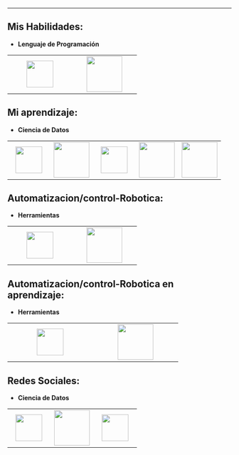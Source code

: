 
<hr>

## Mis Habilidades:

- **Lenguaje de Programación**
<table>
<tbody>
 <tr>
<td align="center" width="33%">
<img height=60px src="https://www.vectorlogo.zone/logos/python/python-ar21.svg"> 
</td>


<td align="center" width="33%">
<img height=80px src="https://raw.githubusercontent.com/isocpp/logos/master/cpp_logo.png"> 
</td>

</tr>

</tbody>
</table>



## Mi aprendizaje:

- **Ciencia de Datos**

<table>
<tbody>
 <tr>
<td align="center" width="20%">
<img height=60px src="https://www.vectorlogo.zone/logos/numpy/numpy-ar21.svg"> 
</td>

<td align="center" width="20%">
<img height=80px src="https://www.vectorlogo.zone/logos/tensorflow/tensorflow-ar21.svg"> 
</td>

<td align="center" width="20%">
<img height=60px src="https://upload.wikimedia.org/wikipedia/commons/e/ed/Pandas_logo.svg"> 
</td>

<td align="center" width="20%">
<img height=80px src="https://www.vectorlogo.zone/logos/opencv/opencv-ar21.svg"> 
</td>

<td align="center" width="20%">
<img height=80px src="https://www.vectorlogo.zone/logos/kaggle/kaggle-ar21.svg"> 
</td>
</tr>
</tbody>
</table>

## Automatizacion/control-Robotica:

- **Herramientas**
<table>
<tbody>
 <tr>
<td align="center" width="33%">
<img height=60px src="https://www.vectorlogo.zone/logos/arduino/arduino-ar21.svg"> 
</td>


<td align="center" width="33%">
<img height=80px src="https://www.vectorlogo.zone/logos/siemens/siemens-ar21.svg"> 
</td>

</tr>

</tbody>
</table>

## Automatizacion/control-Robotica en aprendizaje:

- **Herramientas**
<table>
<tbody>
 <tr>
<td align="center" width="25%">
<img height=60px src="https://www.vectorlogo.zone/logos/ros/ros-ar21.svg"> 
</td>


<td align="center" width="25%">
<img height=80px src="https://www.vectorlogo.zone/logos/linux/linux-ar21.svg"> 
</td>

</tr>

</tbody>
</table>

## Redes Sociales:

- **Ciencia de Datos**

<table>
<tbody>
 <tr>
<td align="center" width="33%">
<img height=60px src="https://www.vectorlogo.zone/logos/linkedin/linkedin-ar21.svg"> 
</td>

<td align="center" width="33%">
<img height=80px src="https://www.vectorlogo.zone/logos/gmail/gmail-ar21.svg"> 
</td>

<td align="center" width="33%">
<img height=60px src="https://www.vectorlogo.zone/logos/github/github-ar21.svg"> 
</td>

</tr>
</tbody>
</table>

